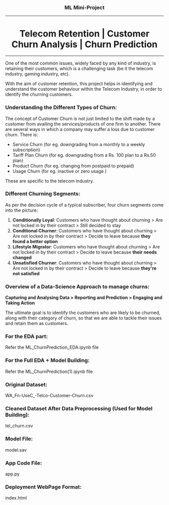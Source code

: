 
### <center> ML Mini-Project <br>
-------------------------------------------------------------------------------------------------------------------------------------
# <center> Telecom Retention | Customer Churn Analysis | Churn Prediction 
-------------------------------------------------------------------------------------------------------------------------------------
One of the most common issues, widely faced by any kind of industry, is retaining their customers, which is a challenging task (be it the telecom industry, gaming industry, etc).

With the aim of customer retention, this project helps in identifying and understand the customer behaviour within the Telecom Industry, in order to identify the churning customers.


### Understanding the Different Types of Churn:

The concept of Customer Churn is not just limited to the shift made by a customer from availing the services/products of one firm to another. There are several ways in which a company may suffer a loss due to customer churn. There is: 
* Service Churn (for eg. downgrading from a monthly to a weekly subscription)
* Tariff Plan Churn (for eg. downgrading from a Rs. 100 plan to a Rs.50 plan)
* Product Churn (for eg. changing from postpaid to prepaid) 
* Usage Churn (for eg. inactive or zero usage ) <br>

These are specific to the telecom industry.  

### Different Churning Segments:

As per the decision cycle of a typical subscriber, four churn segments come into the picture:

1. __Conditionally Loyal__: Customers who have thought about churning > Are not locked in by their contract > Still decided to stay
2. __Conditional Churner__: Customers who have thought about churning > Are not locked in by their contract > Decide to leave because __they found a better option__ 
3. __Lifestyle Migrator__: Customers who have thought about churning > Are not locked in by their contract > Decide to leave because __their needs changed__
4. __Unsatisfied Churner__: Customers who have thought about churning > Are not locked in by their contract > Decide to leave because __they're not satisfied__

### Overview of a Data-Science Approach to manage churns:

__Capturing and Analysing Data > Reporting and Prediction > Engaging and Taking Action__

The ultimate goal is to identify the customers who are likely to be churned, along with their category of churn, so that we are able to tackle their issues and retain them as customers.

### For the EDA part: 
Refer the ML_ChurnPrediction_EDA.ipynb file

### For the Full EDA + Model Building:
Refer the ML_ChurnPrediction(1).ipynb file

### Original Dataset: 
WA_Fn-UseC_-Telco-Customer-Churn.csv

### Cleaned Dataset After Data Preprocessing (Used for Model  Building):
tel_churn.csv

### Model File:
model.sav

### App Code File:
app.py

### Deployment WebPage Format:
index.html
